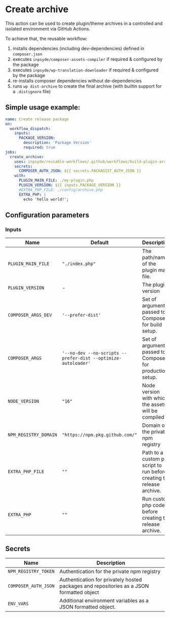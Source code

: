 # Create archive

This action can be used to create plugin/theme archives in a controlled and isolated environment via GitHub Actions.

To achieve that, the reusable workflow:

1. installs dependencies (including dev-dependencies) defined in `composer.json`
2. executes `inpsyde/composer-assets-compiler` if required & configured by the package
3. executes `inpsyde/wp-translation-downloader` if required & configured by the package
4. re-installs composer dependencies without de-dependencies
5. runs `wp dist-archive` to create the final archive (with builtin support for a `.distignore` file)


## Simple usage example:

```yml
name: Create release package
on:
  workflow_dispatch:
    inputs:
      PACKAGE_VERSION:
        description: 'Package Version'
        required: true
jobs:
  create_archive:
    uses: inpsyde/reusable-workflows/.github/workflows/build-plugin-archive.yml@main
    secrets:
      COMPOSER_AUTH_JSON: ${{ secrets.PACKAGIST_AUTH_JSON }}
    with:
      PLUGIN_MAIN_FILE: ./my-plugin.php
      PLUGIN_VERSION: ${{ inputs.PACKAGE_VERSION }}
      #EXTRA_PHP_FILE: ./config/archive.php
      EXTRA_PHP: |
        echo 'hello world!';

```

## Configuration parameters

### Inputs

| Name                  | Default                                                       | Description                                                             |
|-----------------------|---------------------------------------------------------------|-------------------------------------------------------------------------|
| `PLUGIN_MAIN_FILE`    | `"./index.php"`                                               | The path/name of the plugin main file.                                  |
| `PLUGIN_VERSION`      | -                                                             | The plugin version                                                      |
| `COMPOSER_ARGS_DEV`   | `'--prefer-dist'`                                             | Set of arguments passed to Composer for build setup.                    |
| `COMPOSER_ARGS`       | `'--no-dev --no-scripts --prefer-dist --optimize-autoloader'` | Set of arguments passed to Composer for production setup.               |
| `NODE_VERSION`        | `"16"`                                                        | Node version with which the assets will be compiled                     |
| `NPM_REGISTRY_DOMAIN` | `"https://npm.pkg.github.com/"`                               | Domain of the private npm registry                                      |
| `EXTRA_PHP_FILE`      | `""`                                                          | Path to a custom php script to run before creating the release archive. |
| `EXTRA_PHP`           | `""`                                                          | Run custom php code before creating the release archive.                |


## Secrets

| Name                 | Description                                                                              |
|----------------------|------------------------------------------------------------------------------------------|
| `NPM_REGISTRY_TOKEN` | Authentication for the private npm registry                                              |
| `COMPOSER_AUTH_JSON` | Authentication for privately hosted packages and repositories as a JSON formatted object |
| `ENV_VARS`           | Additional environment variables as a JSON formatted object.                             |

